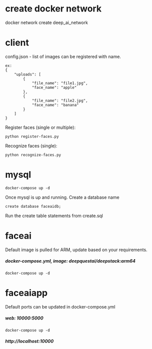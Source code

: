 # create docker network
docker network create deep_ai_network

# client

config.json - list of images can be registered with name.

```
ex: 
{
	"uploads": [
		{
			"file_name": "file1.jpg",
			"face_name": "apple"
		},
		{
			"file_name": "file2.jpg",
			"face_name": "banana"
		}
	]
}
```

Register faces (single or multiple):

```
python register-faces.py

```

Recognize faces (single):

```
python recognize-faces.py

```

# mysql

```
docker-compose up -d

```

Once mysql is up and running. Create a database name <faceaidb>

```
create database faceaidb;
```

Run the create table statements from create.sql 


# faceai

Default image is pulled for ARM, update based on your requirements.
##### docker-compose.yml,  image: deepquestai/deepstack:arm64

```
docker-compose up -d

```

# faceaiapp

Default ports can be updated in docker-compose.yml
##### web: 10000:5000

```
docker-compose up -d

```

##### http://localhost:10000

